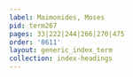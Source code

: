 ```yaml
---
label: Maimonides, Moses
pid: term267
pages: 33|222|244|266|270|475
order: '0611'
layout: generic_index_term
collection: index-headings
---
```

